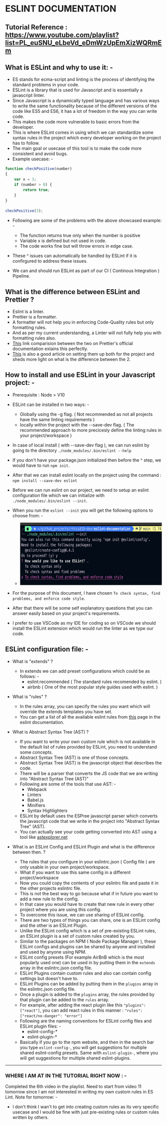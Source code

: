 # ESLINT DOCUMENTATION

## Tutorial Reference : <https://www.youtube.com/playlist?list=PL_euSNU_eLbeVd_eDmWzUpEmXizWQRmEm>

## What is ESLint and why to use it: -

- ES stands for ecma-script and linting is the process of identifying the standard problems in your code.
- ESLint is a library that is used for Javascript and is essentially a javascript linter.
- Since Javascript is a dynamically typed language and has various ways to write the same functionality because of the different versions of the code like ES5 and ES6, it has a lot of freedom in the way you can write code.
- This makes the code more vulnerable to basic errors from the developer.
- This is where ESLint comes in using which we can standardize some syntax rules in the project which every developer working on the project has to follow.
- The main goal or usecase of this tool is to make the code more consistent and avoid bugs.
- Example usecase: -

```javascript
function checkPositive(number)
{
    var x = 3;
    if (number > 0) {
        return true;
    }
}

checkPositive(3);
```

- Following are some of the problems with the above showcased example: -
    - The function returns true only when the number is positive
    - Variable x is defined but not used in code.
    - The code works fine but will throw errors in edge case.

- These ^ issues can automatically be handled by ESLint if it is confirgured to address these issues.
- We can and should run ESLint as part of our CI ( Continous Integration ) Pipeline.

## What is the difference between ESLint and Prettier ?

- Eslint is a linter.
- Prettier is a formatter.
- A formatter will not help you in enforcing Code-Quality rules but only formatting rules.
- And as per my current understanding, a Linter will not fully help you with formatting rules also.
- [This](https://prettier.io/docs/en/comparison.html) link comparision between the two on Prettier's official documentation exlains this perfectly.
- [This](https://dev.to/andrewbaisden/how-to-use-eslint-and-prettier-for-code-analysis-and-formatting-1b4g) is also a good article on setting them up both for the project and sheds more light on what is the difference between the 2.

## How to install and use ESLint in your Javascript project: -

- Prerequisite : Node > V10
- ESLint can be installed in two ways: -
    - Globally using the -g flag. ( Not recommended as not all projects have the same linting requirements )
    - locally within the project with the --save-dev flag. ( The recommended approach to more precicesly define the linting rules in your project/workspace )
- In case of local install ( with --save-dev flag ), we can run eslint by going to the directory `./node_modules/.bin/eslint --help`
- If you don't have your package.json initialized then before the ^ step, we would have to run `npm init`.
- After that we can install eslint locally on the project using the command : `npm install --save-dev eslint`
- Before we can run eslint on our project, we need to setup an eslint configuration file which we can initialize with `./node_modules/.bin/eslint --init`.

- When you run the `eslint --init` you will get the following options to choose from: -
    - <img src="images/eslint_init_screenshot_1.png" height="200" />
- For the purpose of this document, I have chosen `To check syntax, find problems, and enforce code style`.
- After that there will be some self explanatory questions that you can answer easily based on your project's requirements.
- I prefer to use VSCode as my IDE for coding so on VSCode we should install the ESLint extension which would run the linter as we type our code.

## ESLint configuration file: -

- What is "extends" ?
    - In extends we can add preset configurations which could be as follows: -
        - eslint:recommended ( The standard rules recomended by eslint. )
        - airbnb ( One of the most popular style guides used with eslint. )
- What is "rules" ?
    - In the rules array, you can specify the rules you want which will override the extends templates you have set.
    - You can get a list of all the available eslint rules from [this](https://eslint.org/docs/latest/rules/) page in the eslint documentation.

- What is Abstract Syntax Tree (AST) ?
    - If you want to write your own custom rule which is not available in the default list of rules provided by ESLint, you need to understand some concepts.
    - Abstract Syntax Tree (AST) is one of those concepts.
    - Abstract Syntax Tree (AST) is the javascript object that describes the code.
    - There will be a parser that converts the JS code that we are writing into "Abstract Syntax Tree (AST)"
    - Following are some of the tools that use AST: -
        - Webpack
        - Linters
        - Babel.js
        - Minifiers
        - Syntax Highlighters
    - ESLint by default uses the ESPree javascript parser which converts the javascript code that we write in the project into "Abstract Syntax Tree" (AST).
    - You can actually see your code getting converted into AST using a tool like [astexplorer.net](astexplorer.net)

- What is an ESLint Config and ESLint Plugin and what is the difference between then. ?
    - The rules that you configure in your eslintrc.json ( Config file ) are only usable in your own project/workspace.
    - What if you want to use this same config in a different project/workspace
    - Now you could copy the contents of your eslintrc file and paste it in the other projects eslintrc file.
    - This is not the best way to go because what if in future you want to add a new rule to the config.
    - In that case you would have to create that new rule in every other project where you are using this config.
    - To overcome this issue, we can use sharing of ESLint config.
    - There are two types of things you can share, one is an ESLint config and the other is an ESLint Plugin.
    - Unlike the ESLint config which is a set of pre-existing ESLint rules, an ESLint plugin is a set of custom rules created by you.
    - Similar to the packages on NPM ( Node Package Manager ), these ESLint configs and plugins can be shared by anyone and installed and used by anyone using NPM.
    - ESLint config presets (For example AirBnB which is the most popularly used one) can be used in by putting them in the `extends` array in the eslintrc.json config file.
    - ESLint Plugins contain custom rules and also can contain config settings but doesn't have to.
    - ESLint Plugins can be added by putting them in the `plugins` array in the eslintrc.json config file.
    - Once a plugin is added to the `plugins` array, the rules provided by that plugin can be added to the `rules` array.
    - For example, after adding the react plugin like this `"plugins": ["react"]`, you can add react rules in this manner : `"rules": ["react/no-danger": "error"]`
    - Following are the naming conventions for ESLint config files and ESLint plugin files: -
        - eslint-config-*
        - eslint-plugin-*
    - Basically if you go to the npm website, and then in the search bar you type `eslint-config-`, you will get suggestions for multiple shared eslint-config presets. Same with `eslint-plugin-`, where you will get suggestions for multiple shared eslint-plugins.

----------

### WHERE I AM AT IN THE TUTORIAL RIGHT NOW : -

Completed the 6th video in the playlist. Need to start from video 11 tomorrow since I am not interested in writing my own custom rules in ES Lint.
Note for tomorrow: -

- I don't think I wan't to get into creating custom rules as its very specific usecase and I would be fine with just pre-existing rules or custom rules written by others.
